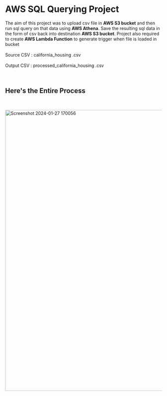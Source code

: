 <h1>AWS SQL Querying Project</h1>
The aim of this project was to upload csv file in <b>AWS S3 bucket</b> and then run sql query on that data using <b>AWS Athena</b>. Save the resulting sql data in the form of csv back into destination <b>AWS S3 bucket</b>. Project also required to create <b>AWS Lambda Function</b> to generate trigger when file is loaded in bucket</br>
<br>Source CSV : california_housing .csv   </br>
<br>Output CSV : processed_california_housing .csv   </br>

<br><h2> Here's the Entire Process</h2>  </br>

<img width="900" alt="Screenshot 2024-01-27 170056" src="https://github.com/Varun54321/AWS-Projects/assets/114589776/1ee563da-8cd0-4b10-b119-4ddcdda02d8e">








                            


